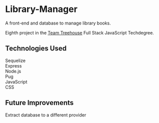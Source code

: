 # Library-Manager
A front-end and database to manage library books.

Eighth project in the [Team Treehouse](http://referrals.trhou.se/clarkwinters) Full Stack JavaScript Techdegree.

## Technologies Used
Sequelize  
Express  
Node.js  
Pug  
JavaScript  
CSS  

## Future Improvements
Extract database to a different provider